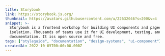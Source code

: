 ```yaml
---
title: Storybook
link: https://storybook.js.org/
thumbnail: https://avatars.githubusercontent.com/u/22632046?s=200&v=4
snippet: >-
  Storybook is a frontend workshop for building UI components and pages in
  isolation. Thousands of teams use it for UI development, testing, and
  documentation. It iss open source and free.
tags: ["styleguide", "documentation", "design-systems", "ui-component"]
createdAt: 2022-10-05T00:00:00.000Z
---
```


